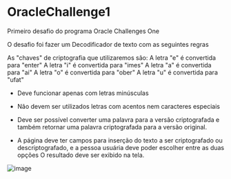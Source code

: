 # OracleChallenge1
Primeiro desafio do programa Oracle Challenges One

O desafio foi fazer um Decodificador de texto com as seguintes regras

As "chaves" de criptografia que utilizaremos são:
A letra "e" é convertida para "enter"
A letra "i" é convertida para "imes"
A letra "a" é convertida para "ai"
A letra "o" é convertida para "ober"
A letra "u" é convertida para "ufat"

- Deve funcionar apenas com letras minúsculas
- Não devem ser utilizados letras com acentos nem caracteres especiais
- Deve ser possível converter uma palavra para a versão criptografada e também retornar uma palavra criptografada para a versão original.

- A página deve ter campos para inserção do texto a ser criptografado ou descriptografado, e a pessoa usuária deve poder escolher entre as duas opções
O resultado deve ser exibido na tela.

![image](https://github.com/Rafaelnorphen/OracleChallenge1/assets/132453419/3b403581-61e4-4124-a928-8f9a1aeefc5a)
